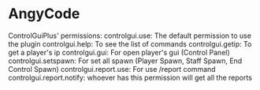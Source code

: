 # AngyCode
ControlGuiPlus' permissions: controlgui.use: The default permission to use the plugin controlgui.help: To see the list of commands controlgui.getip: To get a player's ip controlgui.gui: For open player's gui (Control Panel) controlgui.setspawn: For set all spawn (Player Spawn, Staff Spawn, End Control Spawn) controlgui.report.use: For use /report command controlgui.report.notify: whoever has this permission will get all the reports
